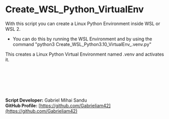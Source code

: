 # Create_WSL_Python_VirtualEnv

With this script you can create a Linux Python Environment inside WSL or WSL 2.

* You can do this by running the WSL Environment and by using the command "python3 Create_WSL_Python3.10_VirtualEnv_.venv.py"

This creates a Linux Python Virtual Environment named .venv and activates it.






<br><br>





<br><br>




**Script Developer:** Gabriel Mihai Sandu  
**GitHub Profile:** [https://github.com/Gabrieliam42](https://github.com/Gabrieliam42)
